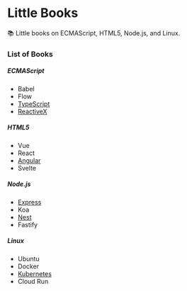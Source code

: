 # Little Books

:books: Little books on ECMAScript, HTML5, Node.js, and Linux.

### List of Books

##### ECMAScript

* Babel
* Flow
* [TypeScript](./ECMAScript/TypeScript/README.md)
* [ReactiveX](./ECMAScript/ReactiveX/README.md)

##### HTML5

* Vue
* React
* [Angular](./HTML5/Angular/README.md)
* Svelte

##### Node.js

* [Express](./Node.js/Express/README.md)
* Koa
* [Nest](./Node.js/Nest/README.md)
* Fastify

##### Linux

* Ubuntu
* Docker
* [Kubernetes](./Linux/Kubernetes/README.md)
* Cloud Run
